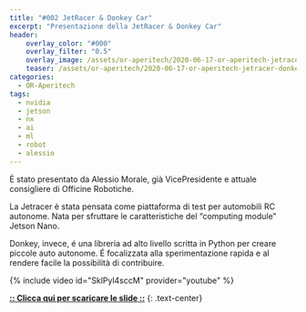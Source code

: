 ```yaml
---
title: "#002 JetRacer & Donkey Car"
excerpt: "Presentazione della JetRacer & Donkey Car"
header: 
    overlay_color: "#000"
    overlay_filter: "0.5"
    overlay_image: /assets/or-aperitech/2020-06-17-or-aperitech-jetracer-donkey-car/jet-racer-donkey-car-teaser.jpg
    teaser: /assets/or-aperitech/2020-06-17-or-aperitech-jetracer-donkey-car/jet-racer-donkey-car-teaser.jpg
categories:
  - OR-Aperitech
tags:
  - nvidia
  - jetson
  - nx
  - ai
  - ml
  - robot
  - alessio
---
```


È stato presentato da Alessio Morale, già VicePresidente e attuale consigliere di Officine Robotiche.

La Jetracer è stata pensata come piattaforma di test per automobili RC autonome. Nata per sfruttare le caratteristiche del “computing module” Jetson Nano.

Donkey, invece, é una libreria ad alto livello scritta in Python per creare piccole auto autonome. É focalizzata alla sperimentazione rapida e al rendere facile la possibilità di contribuire.

{% include video id="SklPyl4sccM" provider="youtube" %}

**[:: Clicca qui per scaricare le slide ::](/assets/or-aperitech/2020-06-17-or-aperitech-jetracer-donkey-car/jet-racer-donkey-car.pdf)**
{: .text-center}
